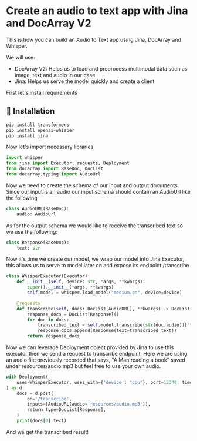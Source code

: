 # Create an audio to text app with Jina and DocArray V2

This is how you can build an Audio to Text app using Jina, DocArray and Whisper.

We will use: 

* DocArray V2: Helps us to load and preprocess multimodal data such as image, text and audio in our case
* Jina: Helps us serve the model quickly and create a client

First let's install requirements

## 💾 Installation

```bash
pip install transformers
pip install openai-whisper
pip install jina
```

Now let's import necessary libraries


```python
import whisper
from jina import Executor, requests, Deployment
from docarray import BaseDoc, DocList
from docarray.typing import AudioUrl
```

Now we need to create the schema of our input and output documents. Since our input is an audio
our input schema should contain an AudioUrl like the following

```python
class AudioURL(BaseDoc):
    audio: AudioUrl
```

As for the output schema we would like to receive the transcribed text so we use the following:

```python
class Response(BaseDoc):
    text: str
```

Now it's time we create our model, we wrap our model into Jina Executor, this allows us to serve to model
later on and expose its endpoint /transcribe

```python
class WhisperExecutor(Executor):
    def __init__(self, device: str, *args, **kwargs):
        super().__init__(*args, **kwargs)
        self.model = whisper.load_model("medium.en", device=device)

    @requests
    def transcribe(self, docs: DocList[AudioURL], **kwargs) -> DocList[Response]:
        response_docs = DocList[Response]()
        for doc in docs:
            transcribed_text = self.model.transcribe(str(doc.audio))['text']
            response_docs.append(Response(text=transcribed_text))
        return response_docs
```

Now we can leverage Deployment object provided by Jina to use this executor
then we send a request to transcribe endpoint. Here we are using an audio file previously recorded
that says, "A Man reading a book" saved under resources/audio.mp3 but feel free to use your own audio.

```python
with Deployment(
    uses=WhisperExecutor, uses_with={'device': "cpu"}, port=12349, timeout_ready=-1
) as d:
    docs = d.post(
        on='/transcribe',
        inputs=[AudioURL(audio='resources/audio.mp3')],
        return_type=DocList[Response],
    )
    print(docs[0].text)
```

And we get the transcribed result!
